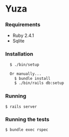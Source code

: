 # Yuza

### Requirements
- Ruby 2.4.1
- Sqlite

### Installation

```bash
  $ ./bin/setup

  Or manually...
    $ bundle install
    $ ./bin/rails db:setup
```

### Running
`$ rails server`


### Running the tests
`$ bundle exec rspec`
